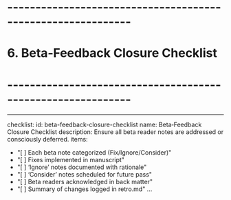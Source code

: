 <!-- Powered by BMAD™ Core -->

# ------------------------------------------------------------

# 6. Beta‑Feedback Closure Checklist

# ------------------------------------------------------------

---

checklist:
id: beta-feedback-closure-checklist
name: Beta‑Feedback Closure Checklist
description: Ensure all beta reader notes are addressed or consciously deferred.
items:

- "[ ] Each beta note categorized (Fix/Ignore/Consider)"
- "[ ] Fixes implemented in manuscript"
- "[ ] ‘Ignore’ notes documented with rationale"
- "[ ] ‘Consider’ notes scheduled for future pass"
- "[ ] Beta readers acknowledged in back matter"
- "[ ] Summary of changes logged in retro.md"
  ...
